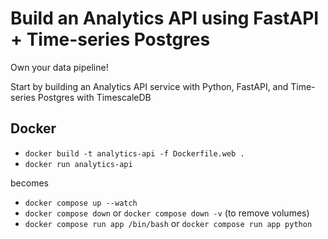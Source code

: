 # Build an Analytics API using FastAPI + Time-series Postgres

Own your data pipeline! 

Start by building an Analytics API service with Python, FastAPI, and Time-series Postgres with TimescaleDB



## Docker

- `docker build -t analytics-api -f Dockerfile.web .`
- `docker run analytics-api `

becomes

- `docker compose up --watch`
- `docker compose down` or `docker compose down -v` (to remove volumes)
- `docker compose run app /bin/bash` or `docker compose run app python` 
